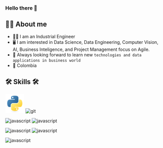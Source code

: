### Hello there 👋

## 💁‍♂️  About me
- 👨‍🎓 I am an Industrial Engineer
- 🖥️ I am interested in Data Science, Data Engineering, Computer Vision, AI, Business Inteligence, and Project Management focus on Agile.
- 👀 Always looking forward to learn new `technologies and data applications in business world`
- 📍 Colombia

## 🛠️ Skills 🛠️
 <img src="https://raw.githubusercontent.com/devicons/devicon/master/icons/python/python-original.svg" alt="python" width="60" height="60"/>    <img src="https://www.vectorlogo.zone/logos/git-scm/git-scm-icon.svg" alt="git" width="60" height="60"/> 

 <img src="https://cdn.safe.com/wp-content/uploads/sites/2/2023/03/27112124/databricks-icon.svg" alt="javascript" width="60" height="60"/>  <img src="https://www.svgrepo.com/show/448271/azure-devops.svg" alt="javascript" width="60" height="60"/> 

<img src="https://www.vectorlogo.zone/logos/mysql/mysql-official.svg" alt="javascript" width="60" height="60"/> <img src="https://assets-global.website-files.com/636e4df90ab43e34728154f6/637e124f9f3c795f301f031c_ApacheSpark.svg" alt="javascript" width="60" height="60"/> 

<img src="https://seeklogo.com/images/S/streamlit-logo-1A3B208AE4-seeklogo.com.png" alt="javascript" width="50" height="30" align='mid'/>



<!--
**DanielGongora28/DanielGongora28** is a ✨ _special_ ✨ repository because its `README.md` (this file) appears on your GitHub profile.

Here are some ideas to get you started:

- 🔭 I’m currently working on ...
- 🌱 I’m currently learning ...
- 👯 I’m looking to collaborate on ...
- 🤔 I’m looking for help with ...
- 💬 Ask me about ...
- 📫 How to reach me: ...
- 😄 Pronouns: ...
- ⚡ Fun fact: ...
-->
